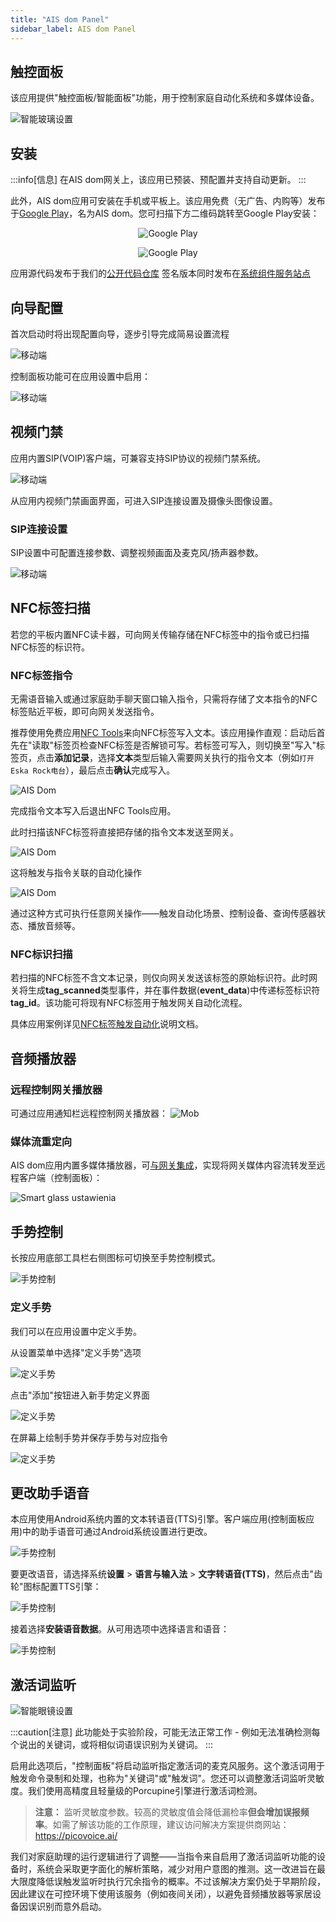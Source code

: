 ```yaml
---
title: "AIS dom Panel"
sidebar_label: AIS dom Panel
---
```


## 触控面板

该应用提供"触控面板/智能面板"功能，用于控制家庭自动化系统和多媒体设备。

![智能玻璃设置](/img/en/frontend/app_smart_glass_go_to_settings.png)

## 安装

:::info[信息]
在AIS dom网关上，该应用已预装、预配置并支持自动更新。
:::

此外，AIS dom应用可安装在手机或平板上。该应用免费（无广告、内购等）发布于[Google Play](https://play.google.com/store/apps/details?id=pl.sviete.dom)，名为AIS dom。您可扫描下方二维码跳转至Google Play安装：

<center>

![Google Play](/img/en/frontend/barcode_go_to_apk_in_google_play.png)

![Google Play](/img/main/google-play-badge.png)

</center>

应用源代码发布于我们的[公开代码仓库](https://github.com/sviete/AIS-dom)
签名版本同时发布在[系统组件服务站点](https://powiedz.co/ota/)

## 向导配置

首次启动时将出现配置向导，逐步引导完成简易设置流程

![移动端](/img/en/frontend/ais_dom_new_wizard_0_mob_apk.png)

控制面板功能可在应用设置中启用：

![移动端](/img/en/frontend/panel_special_functions.png)

## 视频门禁

应用内置SIP(VOIP)客户端，可兼容支持SIP协议的视频门禁系统。

![移动端](/img/en/frontend/video_doorbell.png)

从应用内视频门禁画面界面，可进入SIP连接设置及摄像头图像设置。

### SIP连接设置

SIP设置中可配置连接参数、调整视频画面及麦克风/扬声器参数。

![移动端](/img/en/frontend/video_doorbell_settings.png)

## NFC标签扫描

若您的平板内置NFC读卡器，可向网关传输存储在NFC标签中的指令或已扫描NFC标签的标识符。

### NFC标签指令

无需语音输入或通过家庭助手聊天窗口输入指令，只需将存储了文本指令的NFC标签贴近平板，即可向网关发送指令。

推荐使用免费应用[NFC Tools](https://play.google.com/store/apps/details?id=com.wakdev.wdnfc&hl=pl)来向NFC标签写入文本。该应用操作直观：启动后首先在"读取"标签页检查NFC标签是否解锁可写。若标签可写入，则切换至"写入"标签页，点击**添加记录**，选择**文本**类型后输入需要网关执行的指令文本（例如``打开Eska Rock电台``），最后点击**确认**完成写入。

![AIS Dom](/img/en/frontend/nfc_tools_1.png)

完成指令文本写入后退出NFC Tools应用。

此时扫描该NFC标签将直接把存储的指令文本发送至网关。

![AIS Dom](/img/en/frontend/nfc_ais_1.png)

这将触发与指令关联的自动化操作

![AIS Dom](/img/en/frontend/nfc_ais_2.png)

通过这种方式可执行任意网关操作——触发自动化场景、控制设备、查询传感器状态、播放音频等。

### NFC标识扫描

若扫描的NFC标签不含文本记录，则仅向网关发送该标签的原始标识符。此时网关将生成**tag_scanned**类型事件，并在事件数据(**event_data**)中传递标签标识符**tag_id**。该功能可将现有NFC标签用于触发网关自动化流程。

具体应用案例详见[NFC标签触发自动化](ais_bramka_tag_automation)说明文档。

## 音频播放器

### 远程控制网关播放器

可通过应用通知栏远程控制网关播放器：
![Mob](/img/en/frontend/panel_remote_controll_audio.png)

### 媒体流重定向

AIS dom应用内置多媒体播放器，可[与网关集成](ais_app_player#dodatkowe-odtwarzacze-ais)，实现将网关媒体内容流转发至远程客户端（控制面板）：

![Smart glass ustawienia](/img/en/frontend/redirect_media_to_client_gate.png)

## 手势控制

长按应用底部工具栏右侧图标可切换至手势控制模式。

![手势控制](/img/en/frontend/remote_gesture_mode.png)

### 定义手势

我们可以在应用设置中定义手势。

从设置菜单中选择"定义手势"选项

![定义手势](/img/en/remote/remote_gesture_mode_2.png)

点击"添加"按钮进入新手势定义界面

![定义手势](/img/en/remote/remote_gesture_mode_3.png)

在屏幕上绘制手势并保存手势与对应指令

![定义手势](/img/en/remote/remote_gesture_mode_4.png)

## 更改助手语音

本应用使用Android系统内置的文本转语音(TTS)引擎。客户端应用(控制面板应用)中的助手语音可通过Android系统设置进行更改。

![手势控制](/img/en/frontend/tts3.png)

要更改语音，请选择系统**设置** > **语言与输入法** > **文字转语音(TTS)**，然后点击"齿轮"图标配置TTS引擎：

![手势控制](/img/en/frontend/tts1.png)

接着选择**安装语音数据**。从可用选项中选择语言和语音：

![手势控制](/img/en/frontend/tts2.png)

## 激活词监听

![智能眼镜设置](/img/en/frontend/app_smart_glass_go_to_settings_5.png)

:::caution[注意]
此功能处于实验阶段，可能无法正常工作 - 例如无法准确检测每个说出的关键词，或将相似词语误识别为关键词。
:::

启用此选项后，"控制面板"将启动监听指定激活词的麦克风服务。这个激活词用于触发命令录制和处理，也称为"关键词"或"触发词"。您还可以调整激活词监听灵敏度。我们使用高精度且轻量级的Porcupine引擎进行激活词检测。

>  **注意：** 监听灵敏度参数。较高的灵敏度值会降低漏检率**但会增加误报频率**。如需了解该功能的工作原理，建议访问解决方案提供商网站：https://picovoice.ai/

我们对家庭助理的运行逻辑进行了调整——当指令来自启用了激活词监听功能的设备时，系统会采取更字面化的解析策略，减少对用户意图的推测。这一改进旨在最大限度降低误触发监听时执行冗余指令的概率。不过该解决方案仍处于早期阶段，因此建议在可控环境下使用该服务（例如夜间关闭），以避免音频播放器等家居设备因误识别而意外启动。